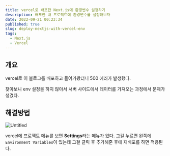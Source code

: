 ```yaml
---
title: vercel로 배포한 Next.js에 환경변수 설정하기
description: 배포한 내 프로젝트에 환경변수를 설정해보자
date: 2022-09-21 00:23:34
published: true
slug: deploy-nextjs-with-vercel-env
tags:
  - Next.js
  - Vercel
---
```


## 개요

vercel로 이 블로그를 배포하고 들어가봤더니 500 에러가 발생했다.

찾아보니 env 설정을 하지 않아서 서버 사이드에서 데이터를 가져오는 과정에서 문제가 생겼다.

## 해결방법

![Untitled](/post/deploy-nextjs-with-vercel-env/Untitled.png)

vercel에 프로젝트 메뉴를 보면 **Settings**라는 메뉴가 있다. 그걸 누르면 왼쪽에 `Environment Variables`이 있는데 그걸 클릭 후 추가해준 후에 재배포를 하면 적용된다.
